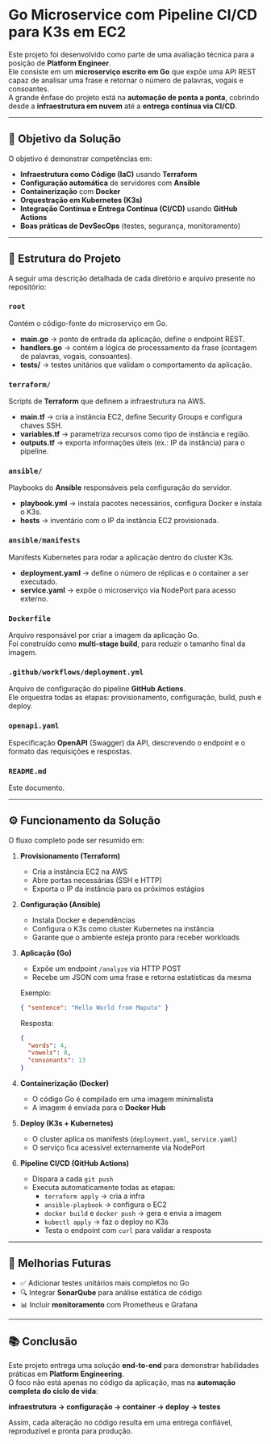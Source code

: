 # Go Microservice com Pipeline CI/CD para K3s em EC2

Este projeto foi desenvolvido como parte de uma avaliação técnica para a posição de **Platform Engineer**.  
Ele consiste em um **microserviço escrito em Go** que expõe uma API REST capaz de analisar uma frase e retornar o número de palavras, vogais e consoantes.  
A grande ênfase do projeto está na **automação de ponta a ponta**, cobrindo desde a **infraestrutura em nuvem** até a **entrega contínua via CI/CD**.

---

## 🎯 Objetivo da Solução

O objetivo é demonstrar competências em:

- **Infraestrutura como Código (IaC)** usando **Terraform**
- **Configuração automática** de servidores com **Ansible**
- **Containerização** com **Docker**
- **Orquestração em Kubernetes (K3s)**
- **Integração Contínua e Entrega Contínua (CI/CD)** usando **GitHub Actions**
- **Boas práticas de DevSecOps** (testes, segurança, monitoramento)

---

## 📂 Estrutura do Projeto

A seguir uma descrição detalhada de cada diretório e arquivo presente no repositório:

### `root`

Contém o código-fonte do microserviço em Go.

- **main.go** → ponto de entrada da aplicação, define o endpoint REST.
- **handlers.go** → contém a lógica de processamento da frase (contagem de palavras, vogais, consoantes).
- **tests/** → testes unitários que validam o comportamento da aplicação.

### `terraform/`

Scripts de **Terraform** que definem a infraestrutura na AWS.

- **main.tf** → cria a instância EC2, define Security Groups e configura chaves SSH.
- **variables.tf** → parametriza recursos como tipo de instância e região.
- **outputs.tf** → exporta informações úteis (ex.: IP da instância) para o pipeline.

### `ansible/`

Playbooks do **Ansible** responsáveis pela configuração do servidor.

- **playbook.yml** → instala pacotes necessários, configura Docker e instala o K3s.
- **hosts** → inventário com o IP da instância EC2 provisionada.

### `ansible/manifests`

Manifests Kubernetes para rodar a aplicação dentro do cluster K3s.

- **deployment.yaml** → define o número de réplicas e o container a ser executado.
- **service.yaml** → expõe o microserviço via NodePort para acesso externo.

### `Dockerfile`

Arquivo responsável por criar a imagem da aplicação Go.  
Foi construído como **multi-stage build**, para reduzir o tamanho final da imagem.

### `.github/workflows/deployment.yml`

Arquivo de configuração do pipeline **GitHub Actions**.  
Ele orquestra todas as etapas: provisionamento, configuração, build, push e deploy.

### `openapi.yaml`

Especificação **OpenAPI** (Swagger) da API, descrevendo o endpoint e o formato das requisições e respostas.

### `README.md`

Este documento.

---

## ⚙️ Funcionamento da Solução

O fluxo completo pode ser resumido em:

1. **Provisionamento (Terraform)**

   - Cria a instância EC2 na AWS
   - Abre portas necessárias (SSH e HTTP)
   - Exporta o IP da instância para os próximos estágios

2. **Configuração (Ansible)**

   - Instala Docker e dependências
   - Configura o K3s como cluster Kubernetes na instância
   - Garante que o ambiente esteja pronto para receber workloads

3. **Aplicação (Go)**

   - Expõe um endpoint `/analyze` via HTTP POST
   - Recebe um JSON com uma frase e retorna estatísticas da mesma

   Exemplo:

   ```json
   { "sentence": "Hello World from Maputo" }
   ```

   Resposta:

   ```json
   {
     "words": 4,
     "vowels": 8,
     "consonants": 13
   }
   ```

4. **Containerização (Docker)**

   - O código Go é compilado em uma imagem minimalista
   - A imagem é enviada para o **Docker Hub**

5. **Deploy (K3s + Kubernetes)**

   - O cluster aplica os manifests (`deployment.yaml`, `service.yaml`)
   - O serviço fica acessível externamente via NodePort

6. **Pipeline CI/CD (GitHub Actions)**
   - Dispara a cada `git push`
   - Executa automaticamente todas as etapas:
     - `terraform apply` → cria a infra
     - `ansible-playbook` → configura o EC2
     - `docker build` e `docker push` → gera e envia a imagem
     - `kubectl apply` → faz o deploy no K3s
     - Testa o endpoint com `curl` para validar a resposta

---

## 🌟 Melhorias Futuras

- ✅ Adicionar testes unitários mais completos no Go
- 🔍 Integrar **SonarQube** para análise estática de código
- 📊 Incluir **monitoramento** com Prometheus e Grafana

---

## 📚 Conclusão

Este projeto entrega uma solução **end-to-end** para demonstrar habilidades práticas em **Platform Engineering**.  
O foco não está apenas no código da aplicação, mas na **automação completa do ciclo de vida**:

**infraestrutura → configuração → container → deploy → testes**

Assim, cada alteração no código resulta em uma entrega confiável, reproduzível e pronta para produção.
